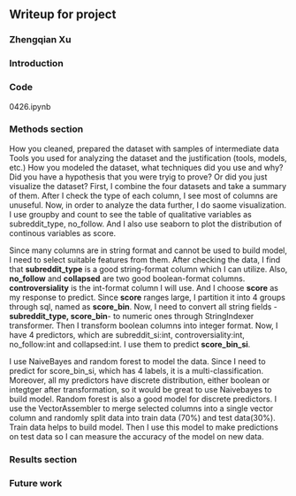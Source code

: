 ## Writeup for project
### Zhengqian Xu

### Introduction

### Code
0426.ipynb

### Methods section
How you cleaned, prepared the dataset with samples of intermediate data
Tools you used for analyzing the dataset and the justification (tools, models, etc.)
How you modeled the dataset, what techniques did you use and why?
Did you have a hypothesis that you were tryig to prove?
Or did you just visualize the dataset?
First, I combine the four datasets and take a summary of them. After I check the type of each column, I see most of columns are unuseful. Now, in order to analyze the data further, I do saome visualization. I use groupby and count to see the table of qualitative variables as subreddit_type, no_follow. And I also use seaborn to plot the distribution of continous variables as score.  

Since many columns are in string format and cannot be used to build model, I need to select suitable features from them. After checking the data, I find that **subreddit_type** is a good string-format column which I can utilize. Also, **no_follow** and **collapsed** are two good boolean-format columns. **controversiality** is the int-format column I will use. And I choose **score** as my response to predict. Since **score** ranges large, I partition it into 4 groups through sql, named as **score_bin**. Now, I need to convert all string fields -**subreddit_type, score_bin**- to numeric ones through StringIndexer transformer. Then I transform boolean columns into integer format. Now, I have 4 predictors, which are subreddit_si:int, controversiality:int, no_follow:int and collapsed:int. I use them to predict **score_bin_si**.  

I use NaiveBayes and random forest to model the data. Since I need to predict for score_bin_si, which has 4 labels, it is a multi-classification. Moreover, all my predictors have discrete distribution, either boolean or integtger after transformation, so it would be great to use Naivebayes to build model. Random forest is also a good model for discrete predictors. I use the VectorAssembler to merge selected columns into a single vector column and randomly split data into train data (70%) and test data(30%). Train data helps to build model. Then I use this model to make predictions on test data so I can measure the accuracy of the model on new data.

### Results section


### Future work
